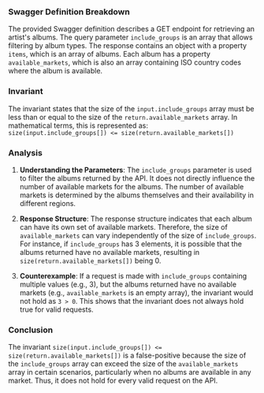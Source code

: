 ### Swagger Definition Breakdown
The provided Swagger definition describes a GET endpoint for retrieving an artist's albums. The query parameter `include_groups` is an array that allows filtering by album types. The response contains an object with a property `items`, which is an array of albums. Each album has a property `available_markets`, which is also an array containing ISO country codes where the album is available.

### Invariant
The invariant states that the size of the `input.include_groups` array must be less than or equal to the size of the `return.available_markets` array. In mathematical terms, this is represented as:  
`size(input.include_groups[]) <= size(return.available_markets[])`

### Analysis
1. **Understanding the Parameters**: The `include_groups` parameter is used to filter the albums returned by the API. It does not directly influence the number of available markets for the albums. The number of available markets is determined by the albums themselves and their availability in different regions.

2. **Response Structure**: The response structure indicates that each album can have its own set of available markets. Therefore, the size of `available_markets` can vary independently of the size of `include_groups`. For instance, if `include_groups` has 3 elements, it is possible that the albums returned have no available markets, resulting in `size(return.available_markets[])` being 0.

3. **Counterexample**: If a request is made with `include_groups` containing multiple values (e.g., 3), but the albums returned have no available markets (e.g., `available_markets` is an empty array), the invariant would not hold as `3 > 0`. This shows that the invariant does not always hold true for valid requests.

### Conclusion
The invariant `size(input.include_groups[]) <= size(return.available_markets[])` is a false-positive because the size of the `include_groups` array can exceed the size of the `available_markets` array in certain scenarios, particularly when no albums are available in any market. Thus, it does not hold for every valid request on the API.
